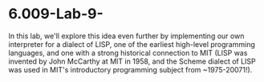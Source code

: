 # 6.009-Lab-9-
In this lab, we'll explore this idea even further by implementing our own interpreter for a dialect of LISP, one of the earliest high-level programming languages, and one with a strong historical connection to MIT (LISP was invented by John McCarthy at MIT in 1958, and the Scheme dialect of LISP was used in MIT's introductory programming subject from ~1975-20071!).
